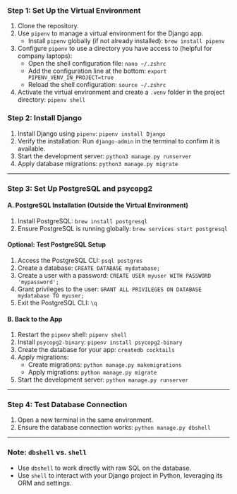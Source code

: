 ### Step 1: Set Up the Virtual Environment

1. Clone the repository.  
2. Use `pipenv` to manage a virtual environment for the Django app.  
   - Install `pipenv` globally (if not already installed): `brew install pipenv`  
3. Configure `pipenv` to use a directory you have access to (helpful for company laptops):  
   - Open the shell configuration file: `nano ~/.zshrc`  
   - Add the configuration line at the bottom: `export PIPENV_VENV_IN_PROJECT=true`  
   - Reload the shell configuration: `source ~/.zshrc`  
4. Activate the virtual environment and create a `.venv` folder in the project directory: `pipenv shell`  

### Step 2: Install Django

1. Install Django using `pipenv`: `pipenv install Django`  
2. Verify the installation: Run `django-admin` in the terminal to confirm it is available.  
3. Start the development server: `python3 manage.py runserver`  
4. Apply database migrations: `python3 manage.py migrate`  

---

### Step 3: Set Up PostgreSQL and psycopg2

#### A. PostgreSQL Installation (Outside the Virtual Environment)  

1. Install PostgreSQL: `brew install postgresql`  
2. Ensure PostgreSQL is running globally: `brew services start postgresql`  

#### Optional: Test PostgreSQL Setup  

1. Access the PostgreSQL CLI: `psql postgres`  
2. Create a database: `CREATE DATABASE mydatabase;`  
3. Create a user with a password: `CREATE USER myuser WITH PASSWORD 'mypassword';`  
4. Grant privileges to the user: `GRANT ALL PRIVILEGES ON DATABASE mydatabase TO myuser;`  
5. Exit the PostgreSQL CLI: `\q`  

#### B. Back to the App  

1. Restart the `pipenv` shell: `pipenv shell`  
2. Install `psycopg2-binary`: `pipenv install psycopg2-binary`  
3. Create the database for your app: `createdb cocktails`  
4. Apply migrations:  
   - Create migrations: `python manage.py makemigrations`  
   - Apply migrations: `python manage.py migrate`  
5. Start the development server: `python manage.py runserver`  

---

### Step 4: Test Database Connection

1. Open a new terminal in the same environment.  
2. Ensure the database connection works: `python manage.py dbshell`  

---

### Note: `dbshell` vs. `shell`

- Use `dbshell` to work directly with raw SQL on the database.  
- Use `shell` to interact with your Django project in Python, leveraging its ORM and settings.